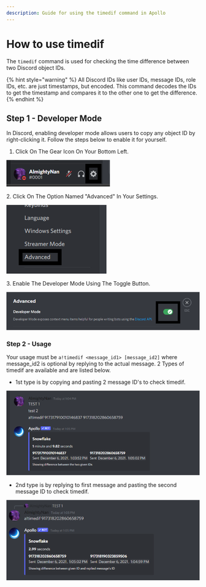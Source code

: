 ```yaml
---
description: Guide for using the timedif command in Apollo
---
```


# How to use timedif

The `timedif` command is used for checking the time difference between two Discord object IDs.&#x20;

{% hint style="warning" %}
All Discord IDs like user IDs, message IDs, role IDs, etc. are just timestamps, but encoded. This command decodes the IDs to get the timestamp and compares it to the other one to get the difference.
{% endhint %}

## Step 1 - Developer Mode

In Discord, enabling developer mode allows users to copy any object ID by right-clicking it. Follow the steps below to enable it for yourself.

1. Click On The Gear Icon On Your Bottom Left.

![The Gear Icon Helps Reach Your User Settings.](../.gitbook/assets/user-settings-1.png)

2\. Click On The Option Named "Advanced" In Your Settings.

![Clicking on "Advanced" Gets You Enabling The Developer Mode.](../.gitbook/assets/advanced-settings.png)

3\. Enable The Developer Mode Using The Toggle Button.

![](../.gitbook/assets/developer-mode.png)

### Step 2 - Usage

Your usage must be `a!timedif <message_id1> [message_id2]` where message\_id2 is optional by replying to the actual message. 2 Types of timedif are available and are listed below.

* 1st type is by copying and pasting 2 message ID's to check timedif.

![](../.gitbook/assets/timedif-test1.png)

* 2nd type is by replying to first message and pasting the second message ID to check timedif.

![](../.gitbook/assets/timedif-test2.png)
